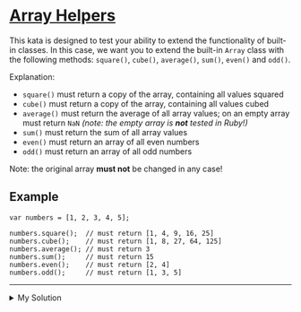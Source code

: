 # [Array Helpers](https://www.codewars.com/kata/5389864ec72ce03383000484)

This kata is designed to test your ability to extend the functionality of built-in classes. In this case, we want you to extend the built-in `Array` class with the following methods: `square()`, `cube()`, `average()`, `sum()`, `even()` and `odd()`.

Explanation:

- `square()` must return a copy of the array, containing all values squared
- `cube()` must return a copy of the array, containing all values cubed
- `average()` must return the average of all array values; on an empty array must return `NaN` _(note: the empty array is **not** tested in Ruby!)_
- `sum()` must return the sum of all array values
- `even()` must return an array of all even numbers
- `odd()` must return an array of all odd numbers

Note: the original array **must not** be changed in any case!

## Example

    var numbers = [1, 2, 3, 4, 5];

    numbers.square();  // must return [1, 4, 9, 16, 25]
    numbers.cube();    // must return [1, 8, 27, 64, 125]
    numbers.average(); // must return 3
    numbers.sum();     // must return 15
    numbers.even();    // must return [2, 4]
    numbers.odd();     // must return [1, 3, 5]

---

<details><summary>My Solution</summary>

```js
Array.prototype.square = function () {
  return this.map(v => v ** 2)
}
Array.prototype.cube = function () {
  return this.map(v => v ** 3)
}
Array.prototype.average = function () {
  return this.length ? this.sum() / this.length : NaN
}
Array.prototype.sum = function () {
  return this.reduce((acc, cur) => (acc += cur))
}
Array.prototype.even = function () {
  return this.filter(v => v % 2 === 0)
}
Array.prototype.odd = function () {
  return this.filter(v => v % 2)
}
```

</details>
